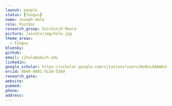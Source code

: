 ```yaml
---
layout: people
status: [fungus]
name: Joseph Hale
role: Postdoc
research_group: Snitkin/O'Meara
picture: /assets/img/hale.jpg
theme_areas:
  - Fungus
bluesky: 
github: 
email: jjhale@umich.edu
linkedin:
google_scholar: https://scholar.google.com/citations?user=JAxBzLUAAAAJ&hl=en
orcid: 0009-0001-9130-5269
research_gate: 
website: 
pubmed: 
phone: 
address: 
---
```

